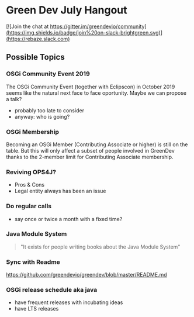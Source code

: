 # Green Dev July Hangout

[![Join the chat at https://gitter.im/greendevio/community](https://img.shields.io/badge/join%20on-slack-brightgreen.svg)](https://rebaze.slack.com)

## Possible Topics

### OSGi Community Event 2019

The OSGi Community Event (together with Eclipscon) in October 2019 seems like the natural next face to face oportunity. Maybe we can propose a talk?
- probably too late to consider
- anyway: who is going?

### OSGi Membership

Becoming an OSGi Member (Contributing Associate or higher) is still on the table. But this will only affect a subset of people involved in GreenDev thanks to the 2-member limit for Contributing Associate membership.

### Reviving OPS4J?

- Pros & Cons
- Legal entity always has been an issue

### Do regular calls

-  say once or twice a month with a fixed time?

### Java Module System

> "It exists for people writing books about the Java Module System"

### Sync with Readme

https://github.com/greendevio/greendev/blob/master/README.md

### OSGi release schedule aka java

- have frequent releases with incubating ideas
- have LTS releases

